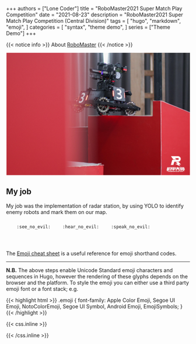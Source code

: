 +++
authors = ["Lone Coder"]
title = "RoboMaster2021 Super Match Play Competition"
date = "2021-08-23"
description = "RoboMaster2021 Super Match Play Competition (Central Division)"
tags = [
    "hugo",
    "markdown",
    "emoji",
]
categories = [
    "syntax",
    "theme demo",
]
series = ["Theme Demo"]
+++


<!--more-->

{{< notice info >}}
About [RoboMaster](https://www.robomaster.com/en-US/robo/overview?djifrom=nav)
{{< /notice >}}

![avatar](featured1.jpg)

## My job

My job was the implementation of radar station, by using YOLO to identify enemy robots and mark them on our map.

<p><span class="nowrap"><span class="emojify">🙈</span> <code>:see_no_evil:</code></span>  <span class="nowrap"><span class="emojify">🙉</span> <code>:hear_no_evil:</code></span>  <span class="nowrap"><span class="emojify">🙊</span> <code>:speak_no_evil:</code></span></p>
<br>

The [Emoji cheat sheet](http://www.emoji-cheat-sheet.com/) is a useful reference for emoji shorthand codes.

---

**N.B.** The above steps enable Unicode Standard emoji characters and sequences in Hugo, however the rendering of these glyphs depends on the browser and the platform. To style the emoji you can either use a third party emoji font or a font stack; e.g.

{{< highlight html >}}
.emoji {
font-family: Apple Color Emoji, Segoe UI Emoji, NotoColorEmoji, Segoe UI Symbol, Android Emoji, EmojiSymbols;
}
{{< /highlight >}}

{{< css.inline >}}

<style>
.emojify {
	font-family: Apple Color Emoji, Segoe UI Emoji, NotoColorEmoji, Segoe UI Symbol, Android Emoji, EmojiSymbols;
	font-size: 2rem;
	vertical-align: middle;
}
@media screen and (max-width:650px) {
  .nowrap {
    display: block;
    margin: 25px 0;
  }
}
</style>

{{< /css.inline >}}
